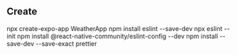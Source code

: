 ## Create
 npx create-expo-app WeatherApp
 npm install eslint --save-dev
    npx eslint --init
npm install @react-native-community/eslint-config --dev
npm install --save-dev --save-exact prettier